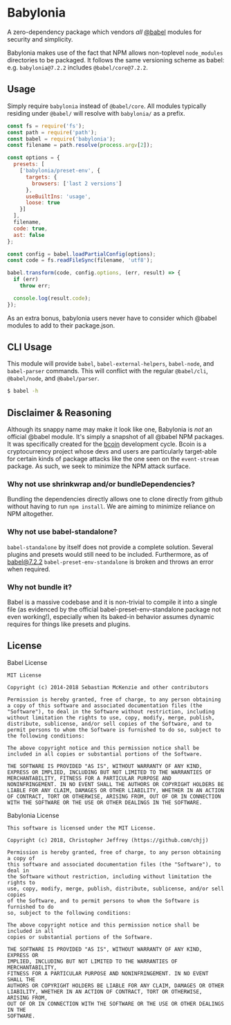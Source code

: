# Babylonia

A zero-dependency package which vendors _all_ [@babel] modules for security and
simplicity.

Babylonia makes use of the fact that NPM allows non-toplevel `node_modules`
directories to be packaged. It follows the same versioning scheme as babel:
e.g. `babylonia@7.2.2` includes `@babel/core@7.2.2`.

## Usage

Simply require `babylonia` instead of `@babel/core`. All modules typically
residing under `@babel/` will resolve with `babylonia/` as a prefix.

``` js
const fs = require('fs');
const path = require('path');
const babel = require('babylonia');
const filename = path.resolve(process.argv[2]);

const options = {
  presets: [
    ['babylonia/preset-env', {
      targets: {
        browsers: ['last 2 versions']
      },
      useBuiltIns: 'usage',
      loose: true
    }]
  ],
  filename,
  code: true,
  ast: false
};

const config = babel.loadPartialConfig(options);
const code = fs.readFileSync(filename, 'utf8');

babel.transform(code, config.options, (err, result) => {
  if (err)
    throw err;

  console.log(result.code);
});
```

As an extra bonus, babylonia users never have to consider which @babel modules
to add to their package.json.

## CLI Usage

This module will provide `babel`, `babel-external-helpers`, `babel-node`, and
`babel-parser` commands. This will conflict with the regular `@babel/cli`,
`@babel/node`, and `@babel/parser`.

``` bash
$ babel -h
```

## Disclaimer & Reasoning

Although its snappy name may make it look like one, Babylonia is _not_ an
official @babel module. It's simply a snapshot of all @babel NPM packages. It
was specifically created for the [bcoin] development cycle. Bcoin is a
cryptocurrency project whose devs and users are particularly target-able for
certain kinds of package attacks like the one seen on the `event-stream`
package. As such, we seek to minimize the NPM attack surface.

### Why not use shrinkwrap and/or bundleDependencies?

Bundling the dependencies directly allows one to clone directly from github
without having to run `npm install`. We are aiming to minimize reliance on NPM
altogether.

### Why not use babel-standalone?

`babel-standalone` by itself does not provide a complete solution. Several
plugins and presets would still need to be included. Furthermore, as of
babel@7.2.2 `babel-preset-env-standalone` is broken and throws an error when
required.

### Why not bundle it?

Babel is a massive codebase and it is non-trivial to compile it into a single
file (as evidenced by the official babel-preset-env-standalone package not even
working!), especially when its baked-in behavior assumes dynamic requires for
things like presets and plugins.

## License

Babel License

```
MIT License

Copyright (c) 2014-2018 Sebastian McKenzie and other contributors

Permission is hereby granted, free of charge, to any person obtaining
a copy of this software and associated documentation files (the
"Software"), to deal in the Software without restriction, including
without limitation the rights to use, copy, modify, merge, publish,
distribute, sublicense, and/or sell copies of the Software, and to
permit persons to whom the Software is furnished to do so, subject to
the following conditions:

The above copyright notice and this permission notice shall be
included in all copies or substantial portions of the Software.

THE SOFTWARE IS PROVIDED "AS IS", WITHOUT WARRANTY OF ANY KIND,
EXPRESS OR IMPLIED, INCLUDING BUT NOT LIMITED TO THE WARRANTIES OF
MERCHANTABILITY, FITNESS FOR A PARTICULAR PURPOSE AND
NONINFRINGEMENT. IN NO EVENT SHALL THE AUTHORS OR COPYRIGHT HOLDERS BE
LIABLE FOR ANY CLAIM, DAMAGES OR OTHER LIABILITY, WHETHER IN AN ACTION
OF CONTRACT, TORT OR OTHERWISE, ARISING FROM, OUT OF OR IN CONNECTION
WITH THE SOFTWARE OR THE USE OR OTHER DEALINGS IN THE SOFTWARE.
```

Babylonia License

```
This software is licensed under the MIT License.

Copyright (c) 2018, Christopher Jeffrey (https://github.com/chjj)

Permission is hereby granted, free of charge, to any person obtaining a copy of
this software and associated documentation files (the "Software"), to deal in
the Software without restriction, including without limitation the rights to
use, copy, modify, merge, publish, distribute, sublicense, and/or sell copies
of the Software, and to permit persons to whom the Software is furnished to do
so, subject to the following conditions:

The above copyright notice and this permission notice shall be included in all
copies or substantial portions of the Software.

THE SOFTWARE IS PROVIDED "AS IS", WITHOUT WARRANTY OF ANY KIND, EXPRESS OR
IMPLIED, INCLUDING BUT NOT LIMITED TO THE WARRANTIES OF MERCHANTABILITY,
FITNESS FOR A PARTICULAR PURPOSE AND NONINFRINGEMENT. IN NO EVENT SHALL THE
AUTHORS OR COPYRIGHT HOLDERS BE LIABLE FOR ANY CLAIM, DAMAGES OR OTHER
LIABILITY, WHETHER IN AN ACTION OF CONTRACT, TORT OR OTHERWISE, ARISING FROM,
OUT OF OR IN CONNECTION WITH THE SOFTWARE OR THE USE OR OTHER DEALINGS IN THE
SOFTWARE.
```

[@babel]: https://babeljs.io/
[bcoin]: https://github.com/bcoin-org
